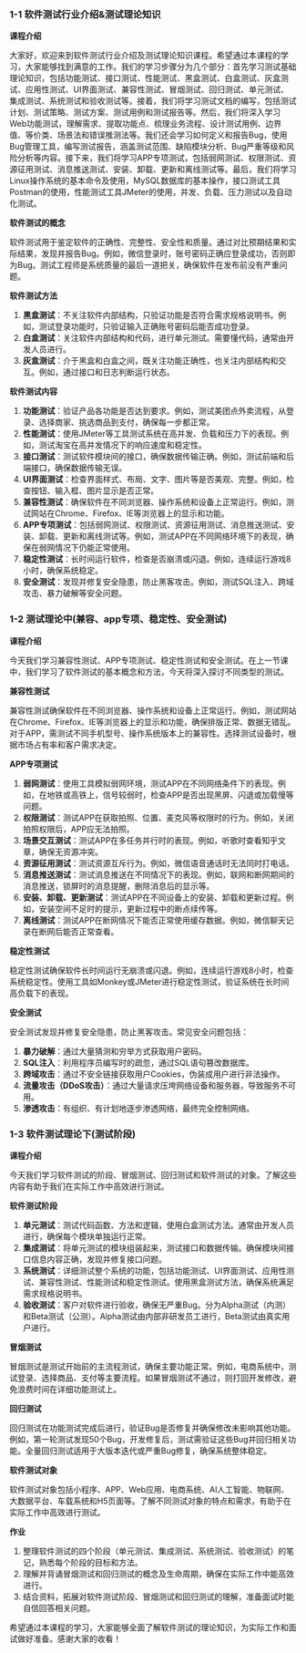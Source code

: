 ### 1-1 软件测试行业介绍&测试理论知识

**课程介绍**

大家好，欢迎来到软件测试行业介绍及测试理论知识课程。希望通过本课程的学习，大家能够找到满意的工作。我们的学习步骤分为几个部分：首先学习测试基础理论知识，包括功能测试、接口测试、性能测试、黑盒测试、白盒测试、灰盒测试、应用性测试、UI界面测试、兼容性测试、冒烟测试、回归测试、单元测试、集成测试、系统测试和验收测试等。接着，我们将学习测试文档的编写，包括测试计划、测试策略、测试方案、测试用例和测试报告等。然后，我们将深入学习Web功能测试，理解需求、提取功能点、梳理业务流程、设计测试用例、边界值、等价类、场景法和错误推测法等。我们还会学习如何定义和报告Bug，使用Bug管理工具，编写测试报告，涵盖测试范围、缺陷模块分析、Bug严重等级和风险分析等内容。接下来，我们将学习APP专项测试，包括弱网测试、权限测试、资源征用测试、消息推送测试、安装、卸载、更新和离线测试等。最后，我们将学习Linux操作系统的基本命令及使用，MySQL数据库的基本操作，接口测试工具Postman的使用，性能测试工具JMeter的使用，并发、负载、压力测试以及自动化测试。

**软件测试的概念**

软件测试用于鉴定软件的正确性、完整性、安全性和质量。通过对比预期结果和实际结果，发现并报告Bug。例如，微信登录时，账号密码正确应登录成功，否则即为Bug。测试工程师是系统质量的最后一道把关，确保软件在发布前没有严重问题。

**软件测试方法**

1. **黑盒测试**：不关注软件内部结构，只验证功能是否符合需求规格说明书。例如，测试登录功能时，只验证输入正确账号密码后能否成功登录。
2. **白盒测试**：关注软件内部结构和代码，进行单元测试。需要懂代码，通常由开发人员进行。
3. **灰盒测试**：介于黑盒和白盒之间，既关注功能正确性，也关注内部结构和交互。例如，通过接口和日志判断运行状态。

**软件测试内容**

1. **功能测试**：验证产品各功能是否达到要求。例如，测试美团点外卖流程，从登录、选择商家、挑选商品到支付，确保每一步都正常。
2. **性能测试**：使用JMeter等工具测试系统在高并发、负载和压力下的表现。例如，测试淘宝在高并发情况下的响应速度和稳定性。
3. **接口测试**：测试软件模块间的接口，确保数据传输正确。例如，测试前端和后端接口，确保数据传输无误。
4. **UI界面测试**：检查界面样式、布局、文字、图片等是否美观、完整。例如，检查按钮、输入框、图片显示是否正常。
5. **兼容性测试**：确保软件在不同浏览器、操作系统和设备上正常运行。例如，测试网站在Chrome、Firefox、IE等浏览器上的显示和功能。
6. **APP专项测试**：包括弱网测试、权限测试、资源征用测试、消息推送测试、安装、卸载、更新和离线测试等。例如，测试APP在不同网络环境下的表现，确保在弱网情况下仍能正常使用。
7. **稳定性测试**：长时间运行软件，检查是否崩溃或闪退。例如，连续运行游戏8小时，确保系统稳定。
8. **安全测试**：发现并修复安全隐患，防止黑客攻击。例如，测试SQL注入、跨域攻击、暴力破解等安全问题。

### 1-2 测试理论中(兼容、app专项、稳定性、安全测试)

**课程介绍**

今天我们学习兼容性测试、APP专项测试、稳定性测试和安全测试。在上一节课中，我们学习了软件测试的基本概念和方法，今天将深入探讨不同类型的测试。

**兼容性测试**

兼容性测试确保软件在不同浏览器、操作系统和设备上正常运行。例如，测试网站在Chrome、Firefox、IE等浏览器上的显示和功能，确保排版正常、数据无错乱。对于APP，需测试不同手机型号、操作系统版本上的兼容性。选择测试设备时，根据市场占有率和客户需求决定。

**APP专项测试**

1. **弱网测试**：使用工具模拟弱网环境，测试APP在不同网络条件下的表现。例如，在地铁或高铁上，信号较弱时，检查APP是否出现黑屏、闪退或加载慢等问题。
2. **权限测试**：测试APP在获取拍照、位置、麦克风等权限时的行为。例如，关闭拍照权限后，APP应无法拍照。
3. **场景交互测试**：测试APP在多任务并行时的表现。例如，听歌时查看知乎文章，确保无资源冲突。
4. **资源征用测试**：测试资源互斥行为。例如，微信语音通话时无法同时打电话。
5. **消息推送测试**：测试消息推送在不同情况下的表现。例如，联网和断网期间的消息推送，锁屏时的消息提醒，删除消息后的显示等。
6. **安装、卸载、更新测试**：测试APP在不同设备上的安装、卸载和更新过程。例如，安装空间不足时的提示，更新过程中的断点续传等。
7. **离线测试**：测试APP在断网情况下能否正常使用缓存数据。例如，微信聊天记录在断网后能否正常查看。

**稳定性测试**

稳定性测试确保软件长时间运行无崩溃或闪退。例如，连续运行游戏8小时，检查系统稳定性。使用工具如Monkey或JMeter进行稳定性测试，验证系统在长时间高负载下的表现。

**安全测试**

安全测试发现并修复安全隐患，防止黑客攻击。常见安全问题包括：
1. **暴力破解**：通过大量猜测和穷举方式获取用户密码。
2. **SQL注入**：利用程序员编写时的疏忽，通过SQL语句篡改数据库。
3. **跨域攻击**：通过不安全链接获取用户Cookies，伪装成用户进行非法操作。
4. **流量攻击（DDoS攻击）**：通过大量请求压垮网络设备和服务器，导致服务不可用。
5. **渗透攻击**：有组织、有计划地逐步渗透网络，最终完全控制网络。

### 1-3 软件测试理论下(测试阶段)

**课程介绍**

今天我们学习软件测试的阶段、冒烟测试、回归测试和软件测试的对象。了解这些内容有助于我们在实际工作中高效进行测试。

**软件测试阶段**

1. **单元测试**：测试代码函数、方法和逻辑，使用白盒测试方法。通常由开发人员进行，确保每个模块单独运行正常。
2. **集成测试**：将单元测试的模块组装起来，测试接口和数据传输。确保模块间接口信息内容正确，发现并修复接口问题。
3. **系统测试**：详细测试整个系统的功能，包括功能测试、UI界面测试、应用性测试、兼容性测试、性能测试和稳定性测试。使用黑盒测试方法，确保系统满足需求规格说明书。
4. **验收测试**：客户对软件进行验收，确保无严重Bug。分为Alpha测试（内测）和Beta测试（公测）。Alpha测试由内部非研发员工进行，Beta测试由真实用户进行。

**冒烟测试**

冒烟测试是测试开始前的主流程测试，确保主要功能正常。例如，电商系统中，测试登录、选择商品、支付等主要流程。如果冒烟测试不通过，则打回开发修改，避免浪费时间在详细功能测试上。

**回归测试**

回归测试在功能测试完成后进行，验证Bug是否修复并确保修改未影响其他功能。例如，第一轮测试发现50个Bug，开发修复后，测试需验证这些Bug并回归相关功能。全量回归测试适用于大版本迭代或严重Bug修复，确保系统整体稳定。

**软件测试对象**

软件测试对象包括小程序、APP、Web应用、电商系统、AI人工智能、物联网、大数据平台、车载系统和H5页面等。了解不同测试对象的特点和需求，有助于在实际工作中高效进行测试。

**作业**

1. 整理软件测试的四个阶段（单元测试、集成测试、系统测试、验收测试）的笔记，熟悉每个阶段的目标和方法。
2. 理解并背诵冒烟测试和回归测试的概念及生命周期，确保在实际工作中能高效进行。
3. 结合资料，拓展对软件测试阶段、冒烟测试和回归测试的理解，准备面试时能自信回答相关问题。

希望通过本课程的学习，大家能够全面了解软件测试的理论知识，为实际工作和面试做好准备。感谢大家的收看！